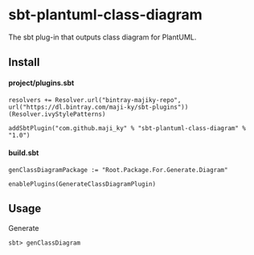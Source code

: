 # sbt-plantuml-class-diagram

The sbt plug-in that outputs class diagram for PlantUML.

## Install

#### project/plugins.sbt
```
resolvers += Resolver.url("bintray-majiky-repo", url("https://dl.bintray.com/maji-ky/sbt-plugins"))(Resolver.ivyStylePatterns)

addSbtPlugin("com.github.maji_ky" % "sbt-plantuml-class-diagram" % "1.0")
```

#### build.sbt
```
genClassDiagramPackage := "Root.Package.For.Generate.Diagram"

enablePlugins(GenerateClassDiagramPlugin)
```

## Usage

Generate
```
sbt> genClassDiagram
```
